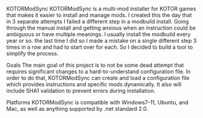 KOTORModSync
KOTORModSync is a multi-mod installer for KOTOR games that makes it easier to install and manage mods. I created this the day that in 3 separate attempts I failed a different step in a modbuild install. Going through the manual install and getting anxious when an instruction could be ambiguous or have multiple meanings. I usually install the modbuild every year or so. the last time I did so I made a mistake on a single different step 3 times in a row and had to start over for each. So I decided to build a tool to simplify the process.

Goals
The main goal of this project is to not be some dead attempt that requires significant changes to a hard-to-understand configuration file. In order to do that, KOTORModSync can create and load a configuration file which provides instructions and specific mods dynamically. It also will include SHA1 validation to prevent errors during installation.

Platforms
KOTORModSync is compatible with Windows7-11, Ubuntu, and Mac, as well as anything supported by .net standard 2.0.
